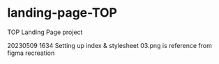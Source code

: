 # landing-page-TOP
TOP Landing Page project

20230509 1634 Setting up index & stylesheet
    03.png is reference from figma recreation